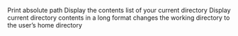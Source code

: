 Print absolute path
Display the contents list of your current directory
Display current directory contents in a long format
changes the working directory to the user’s home directory
